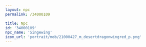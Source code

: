 ```yaml
---
layout: npc
permalink: /34000109

title: Npc
id: '34000109'
npc_name: 'Singewing'
icon_url: 'portrait/mob/21000427_m_desertdragonwingred_p.png'
---
```

